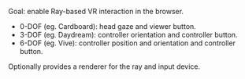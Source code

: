 Goal: enable Ray-based VR interaction in the browser.

- 0-DOF (eg. Cardboard): head gaze and viewer button.
- 3-DOF (eg. Daydream): controller orientation and controller button.
- 6-DOF (eg. Vive): controller position and orientation and controller button.

Optionally provides a renderer for the ray and input device.
